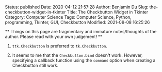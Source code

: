 Status: published
Date: 2020-04-12 21:57:28
Author: Benjamin Du
Slug: the-checkbutton-widget-in-tkinter
Title: The Checkbutton Widget in Tkinter
Category: Computer Science
Tags: Computer Science, Python, programming, Tkinter, GUI, Checkbutton
Modified: 2021-08-08 16:25:26

**
Things on this page are fragmentary and immature notes/thoughts of the author.
Please read with your own judgement!
**


1. `ttk.Checkbutton` is preferred to `tk.Checkbutton`.

2. It seems to me that the `Checkbutton.bind` doesn't work.
    However, 
    specifying a callback function using the `command` option 
    when creating a Checkbutton still work.
